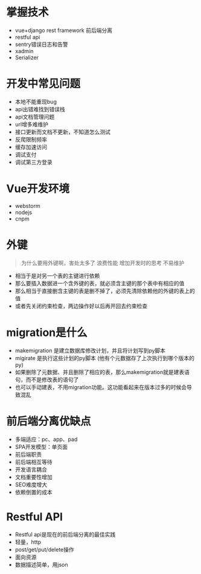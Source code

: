# 掌握技术
+ vue+django rest framework 前后端分离
+ restful api
+ sentry错误日志和告警
+ xadmin
+ Serializer


# 开发中常见问题
+ 本地不能重现bug
+ api出错难找到错误栈 
+ api文档管理问题
+ url增多难维护
+ 接口更新而文档不更新，不知道怎么测试
+ 反爬限制频率
+ 缓存加速访问
+ 调试支付 
+ 调试第三方登录


# Vue开发环境
+ webstorm
+ nodejs
+ cnpm

# 外键
> 为什么要用外键啊，害处太多了
> 浪费性能
> 增加开发时的思考
> 不易维护
+ 相当于是对另一个表的主键进行依赖
+ 那么要插入数据进一个含外键的表，就必须含主键的那个表中有相应的值
+ 那么相当于直接删含主键的表是删不掉了，必须先清除依赖他的外键的表上的值
+ 或者先关闭约束检查，两边操作好以后再开回去约束检查


# migration是什么
+ makemigration 是建立数据库修改计划，并且将计划写到py脚本
+ migirate 是执行这些计划的py脚本 (他有个元数据存了上次执行到哪个版本的py)
+ 如果删除了元数据、并且删除了相应的表，那么makemigration就是建表语句，而不是修改表的语句了
+ 也可以手动建表，不用migration功能。这功能看起来在版本过多的时候会导致混乱

# 前后端分离优缺点
+ 多端适应：pc、app、pad
+ SPA开发模型：单页面
+ 前后端职责
+ 前后端相互等待
+ 开发语言耦合
+ 文档重要性增加
+ SEO难度增大
+ 依赖倒置的成本 

# Restful API
+ Restful api是现在的前后端分离的最佳实践
+ 轻量，http
+ post/get/put/delete操作
+ 面向资源
+ 数据描述简单，用json 


